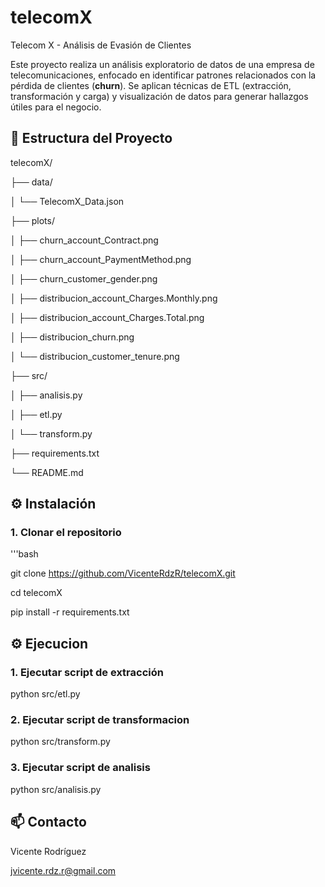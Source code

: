 # telecomX
Telecom X - Análisis de Evasión de Clientes

Este proyecto realiza un análisis exploratorio de datos de una empresa de telecomunicaciones, enfocado en identificar patrones relacionados con la pérdida de clientes (**churn**). Se aplican técnicas de ETL (extracción, transformación y carga) y visualización de datos para generar hallazgos útiles para el negocio.

##  📁 Estructura del Proyecto

telecomX/

├── data/

│ └── TelecomX_Data.json

├── plots/

│ ├── churn_account_Contract.png

│ ├── churn_account_PaymentMethod.png

│ ├── churn_customer_gender.png

│ ├── distribucion_account_Charges.Monthly.png

│ ├── distribucion_account_Charges.Total.png

│ ├── distribucion_churn.png

│ └── distribucion_customer_tenure.png

├── src/

│ ├── analisis.py

│ ├── etl.py

│ └── transform.py

├── requirements.txt

└── README.md


## ⚙️ Instalación

### 1. Clonar el repositorio
'''bash

git clone https://github.com/VicenteRdzR/telecomX.git

cd telecomX

pip install -r requirements.txt

## ⚙️ Ejecucion

### 1. Ejecutar script de extracción
python src/etl.py

### 2. Ejecutar script de transformacion
python src/transform.py

### 3. Ejecutar script de analisis
python src/analisis.py

## 📫 Contacto

Vicente Rodríguez

jvicente.rdz.r@gmail.com